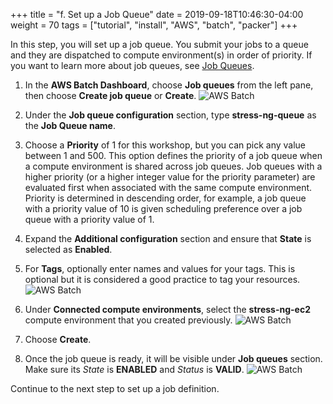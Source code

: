 +++
title = "f. Set up a Job Queue"
date = 2019-09-18T10:46:30-04:00
weight = 70
tags = ["tutorial", "install", "AWS", "batch", "packer"]
+++

In this step, you will set up a job queue. You submit your jobs to a queue and they are dispatched to compute environment(s) in order of priority. If you want to learn more about job queues, see [Job Queues](https://docs.aws.amazon.com/batch/latest/userguide/job_queues.html).

1. In the **AWS Batch Dashboard**, choose **Job queues** from the left pane, then choose **Create job queue** or **Create**.
![AWS Batch](/images/aws-batch/create-queue-1.png)
2. Under the **Job queue configuration** section, type **stress-ng-queue** as the **Job Queue name**. 
3. Choose a **Priority** of 1 for this workshop, but you can pick any value between 1 and 500. This option defines the priority of a job queue when a compute environment is shared across job queues. Job queues with a higher priority (or a higher integer value for the priority parameter) are evaluated first when associated with the same compute environment. Priority is determined in descending order, for example, a job queue with a priority value of 10 is given scheduling preference over a job queue with a priority value of 1.
4. Expand the **Additional configuration** section and ensure that **State** is selected as **Enabled**.
5. For **Tags**, optionally enter names and values for your tags. This is optional but it is considered a good practice to tag your resources.
![AWS Batch](/images/aws-batch/create-queue-2.png)
6. Under **Connected compute environments**, select the **stress-ng-ec2** compute environment that you created previously.
![AWS Batch](/images/aws-batch/create-queue-3.png)

7. Choose **Create**.
8. Once the job queue is ready, it will be visible under **Job queues** section. Make sure its *State* is **ENABLED** and *Status* is **VALID**.
![AWS Batch](/images/aws-batch/create-queue-4.png)


Continue to the next step to set up a job definition.
